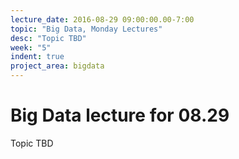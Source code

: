 ```yaml
---
lecture_date: 2016-08-29 09:00:00.00-7:00
topic: "Big Data, Monday Lectures"
desc: "Topic TBD"
week: "5"
indent: true
project_area: bigdata
---
```


# Big Data lecture for 08.29

Topic TBD

